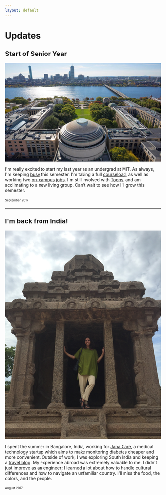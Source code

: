 ```yaml
---
layout: default
---
```


# Updates

## Start of Senior Year

![](MIT.jpg)

I'm really excited to start my last year as an undergrad at MIT. As always, I'm keeping [busy](projects) this semester.
I'm taking a full [courseload](coursework), as well as working two [on-campus jobs](experience).
I'm still involved with [Toons](activities), and am acclimating to a new living group. 
Can't wait to see how I'll grow this semester.

<sub><sup>September 2017</sup></sub>

* * *

## I'm back from India!

![](India.jpg)

I spent the summer in Bangalore, India, working for [Jana Care](http://www.janacare.com/),
a medical technology startup which aims to make monitoring diabetes cheaper and more convenient.
Outside of work, I was exploring South India and keeping a [travel blog](http://siennayaygoesaway.wordpress.com). 
My experience abroad was extremely valuable to me. 
I didn't just improve as an engineer;
I learned a lot about how to handle cultural differences and how to navigate an unfamiliar country.
I'll miss the food, the colors, and the people.

<sub><sup>August 2017</sup></sub>
